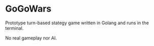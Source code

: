 GoGoWars
========

Prototype turn-based stategy game written in Golang and runs in the terminal.

No real gameplay nor AI.
